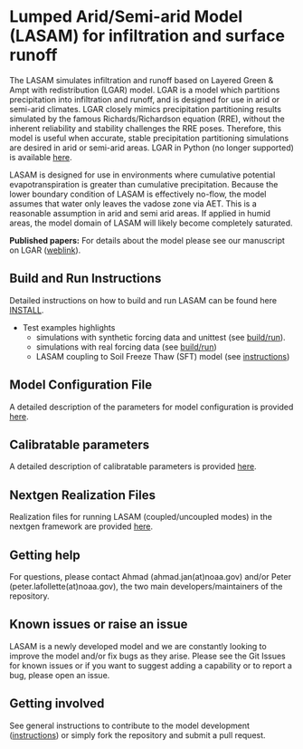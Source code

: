 # Lumped Arid/Semi-arid Model (LASAM) for infiltration and surface runoff
The LASAM simulates infiltration and runoff based on Layered Green & Ampt with redistribution (LGAR) model. LGAR is a model which partitions precipitation into infiltration and runoff, and is designed for use in arid or semi-arid climates. LGAR closely mimics precipitation partitioning results simulated by the famous Richards/Richardson equation (RRE), without the inherent reliability and stability challenges the RRE poses. Therefore, this model is useful when accurate, stable precipitation partitioning simulations are desired in arid or semi-arid areas. LGAR in Python (no longer supported) is available [here](https://github.com/NOAA-OWP/LGAR-Py).

LASAM is designed for use in environments where cumulative potential evapotranspiration is greater than cumulative precipitation. Because the lower boundary condition of LASAM is effectively no-flow, the model assumes that water only leaves the vadose zone via AET. This is a reasonable assumption in arid and semi arid areas. If applied in humid areas, the model domain of LASAM will likely become completely saturated.

**Published papers:** For details about the model please see our manuscript on LGAR ([weblink](https://agupubs.onlinelibrary.wiley.com/doi/full/10.1029/2022WR033742)).

## Build and Run Instructions
Detailed instructions on how to build and run LASAM can be found here [INSTALL](https://github.com/NOAA-OWP/LGAR-C/blob/master/INSTALL.md).
- Test examples highlights
  - simulations with synthetic forcing data and unittest (see [build/run](https://github.com/NOAA-OWP/LGAR-C/blob/master/tests/README.md)). 
  - simulations with real forcing data (see [build/run](https://github.com/NOAA-OWP/LGAR-C/blob/master/INSTALL.md#standalone-mode-example))
  - LASAM coupling to Soil Freeze Thaw (SFT) model (see [instructions](https://github.com/NOAA-OWP/LGAR-C/blob/master/INSTALL.md#lasam-coupling-to-soil-freeze-thaw-sft-model))

## Model Configuration File
A detailed description of the parameters for model configuration is provided [here](https://github.com/NOAA-OWP/LGAR-C/tree/master/configs/README.md).

## Calibratable parameters
A detailed description of calibratable parameters is provided [here](https://github.com/NOAA-OWP/LGAR-C/tree/master/data/README.md).

## Nextgen Realization Files
Realization files for running LASAM (coupled/uncoupled modes) in the nextgen framework are provided [here](https://github.com/NOAA-OWP/LGAR-C/tree/master/realizations/README.md).
  
## Getting help
For questions, please contact Ahmad (ahmad.jan(at)noaa.gov) and/or Peter (peter.lafollette(at)noaa.gov), the two main developers/maintainers of the repository.

## Known issues or raise an issue
LASAM is a newly developed model and we are constantly looking to improve the model and/or fix bugs as they arise. Please see the Git Issues for known issues or if you want to suggest adding a capability or to report a bug, please open an issue.

## Getting involved
See general instructions to contribute to the model development ([instructions](https://github.com/NOAA-OWP/LGAR-C/blob/master/CONTRIBUTING.md)) or simply fork the repository and submit a pull request.
